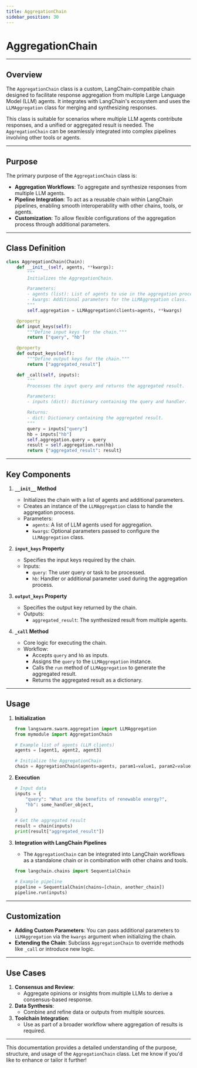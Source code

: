 ```yaml
---
title: AggregationChain
sidebar_position: 30
---
```


# AggregationChain

---

## **Overview**
The `AggregationChain` class is a custom, LangChain-compatible chain designed to facilitate response aggregation from multiple Large Language Model (LLM) agents. It integrates with LangChain's ecosystem and uses the `LLMAggregation` class for merging and synthesizing responses.

This class is suitable for scenarios where multiple LLM agents contribute responses, and a unified or aggregated result is needed. The `AggregationChain` can be seamlessly integrated into complex pipelines involving other tools or agents.

---

## **Purpose**
The primary purpose of the `AggregationChain` class is:
- **Aggregation Workflows**: To aggregate and synthesize responses from multiple LLM agents.
- **Pipeline Integration**: To act as a reusable chain within LangChain pipelines, enabling smooth interoperability with other chains, tools, or agents.
- **Customization**: To allow flexible configurations of the aggregation process through additional parameters.

---

## **Class Definition**

```python
class AggregationChain(Chain):
    def __init__(self, agents, **kwargs):
        """
        Initializes the AggregationChain.

        Parameters:
        - agents (list): List of agents to use in the aggregation process.
        - kwargs: Additional parameters for the LLMAggregation class.
        """
        self.aggregation = LLMAggregation(clients=agents, **kwargs)

    @property
    def input_keys(self):
        """Define input keys for the chain."""
        return ["query", "hb"]

    @property
    def output_keys(self):
        """Define output keys for the chain."""
        return ["aggregated_result"]

    def _call(self, inputs):
        """
        Processes the input query and returns the aggregated result.

        Parameters:
        - inputs (dict): Dictionary containing the query and handler.

        Returns:
        - dict: Dictionary containing the aggregated result.
        """
        query = inputs["query"]
        hb = inputs["hb"]
        self.aggregation.query = query
        result = self.aggregation.run(hb)
        return {"aggregated_result": result}
```

---

## **Key Components**

1. **`__init__` Method**
   - Initializes the chain with a list of agents and additional parameters.
   - Creates an instance of the `LLMAggregation` class to handle the aggregation process.
   - Parameters:
     - `agents`: A list of LLM agents used for aggregation.
     - `kwargs`: Optional parameters passed to configure the `LLMAggregation` class.

2. **`input_keys` Property**
   - Specifies the input keys required by the chain.
   - Inputs:
     - `query`: The user query or task to be processed.
     - `hb`: Handler or additional parameter used during the aggregation process.

3. **`output_keys` Property**
   - Specifies the output key returned by the chain.
   - Outputs:
     - `aggregated_result`: The synthesized result from multiple agents.

4. **`_call` Method**
   - Core logic for executing the chain.
   - Workflow:
     - Accepts `query` and `hb` as inputs.
     - Assigns the `query` to the `LLMAggregation` instance.
     - Calls the `run` method of `LLMAggregation` to generate the aggregated result.
     - Returns the aggregated result as a dictionary.

---

## **Usage**

1. **Initialization**
   ```python
   from langswarm.swarm.aggregation import LLMAggregation
   from mymodule import AggregationChain

   # Example list of agents (LLM clients)
   agents = [agent1, agent2, agent3]

   # Initialize the AggregationChain
   chain = AggregationChain(agents=agents, param1=value1, param2=value2)
   ```

2. **Execution**
   ```python
   # Input data
   inputs = {
       "query": "What are the benefits of renewable energy?",
       "hb": some_handler_object,
   }

   # Get the aggregated result
   result = chain(inputs)
   print(result["aggregated_result"])
   ```

3. **Integration with LangChain Pipelines**
   - The `AggregationChain` can be integrated into LangChain workflows as a standalone chain or in combination with other chains and tools.
   ```python
   from langchain.chains import SequentialChain

   # Example pipeline
   pipeline = SequentialChain(chains=[chain, another_chain])
   pipeline.run(inputs)
   ```

---

## **Customization**
- **Adding Custom Parameters**: You can pass additional parameters to `LLMAggregation` via the `kwargs` argument when initializing the chain.
- **Extending the Chain**: Subclass `AggregationChain` to override methods like `_call` or introduce new logic.

---

## **Use Cases**
1. **Consensus and Review**:
   - Aggregate opinions or insights from multiple LLMs to derive a consensus-based response.
2. **Data Synthesis**:
   - Combine and refine data or outputs from multiple sources.
3. **Toolchain Integration**:
   - Use as part of a broader workflow where aggregation of results is required.

---

This documentation provides a detailed understanding of the purpose, structure, and usage of the `AggregationChain` class. Let me know if you'd like to enhance or tailor it further!
